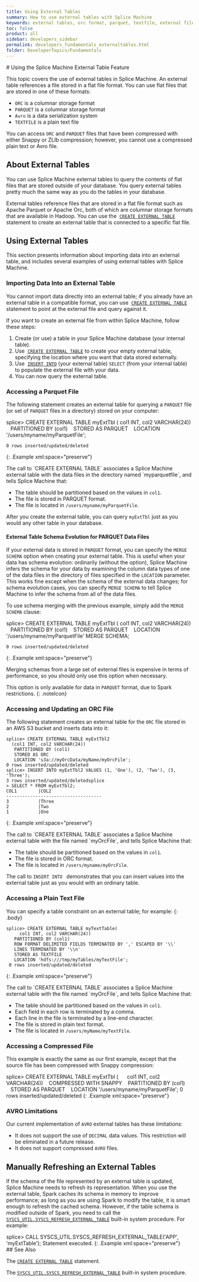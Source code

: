 ```yaml
---
title: Using External Tables
summary: How to use external tables with Splice Machine
keywords: external tables, orc format, parquet, textfile, external file, compression
toc: false
product: all
sidebar: developers_sidebar
permalink: developers_fundamentals_externaltables.html
folder: DeveloperTopics/Fundamentals
---
```

<section>
<div class="TopicContent" data-swiftype-index="true" markdown="1">
# Using the Splice Machine External Table Feature

This topic covers the use of external tables in Splice Machine. An
external table references a file stored in a flat file format. You can
use flat files that are stored in one of these formats:

* `ORC` is a columnar storage format
* `PARQUET` is a columnar storage format
* `Avro` is a data serialization system
* `TEXTFILE` is a plain text file

You can access `ORC` and `PARQUET` files that have been compressed with
either Snappy or ZLIb compression; however, you cannot use a compressed
plain text or Avro file.

## About External Tables

You can use Splice Machine external tables to query the contents of flat
files that are stored outside of your database. You query external
tables pretty much the same way as you do the tables in your database.

External tables reference files that are stored in a flat file format
such as Apache Parquet or Apache Orc, both of which are columnar storage
formats that are available in Hadoop. You can use the &nbsp;[`CREATE EXTERNAL
TABLE`](sqlref_statements_createexternaltable.html) statement to create
an external table that is connected to a specific flat file.

## Using External Tables

This section presents information about importing data into an external
table, and includes several examples of using external tables with
Splice Machine.

### Importing Data Into an External Table

You cannot import data directly into an external table; if you already
have an external table in a compatible format, you can use &nbsp;[`CREATE
EXTERNAL TABLE`](sqlref_statements_createexternaltable.html) statement
to point at the external file and query against it.

If you want to create an external file from within Splice Machine,
follow these steps:

1.  Create (or use) a table in your Splice Machine database (your
    internal table).
2.  Use &nbsp;[`CREATE EXTERNAL
    TABLE`](sqlref_statements_createexternaltable.html) to create your
    empty external table, specifying the location where you want that
    data stored externally.
3.  Use &nbsp;[`INSERT INTO`](sqlref_statements_insert.html) (your external
    table) `SELECT` (from your internal table) to populate the external
    file with your data.
4.  You can now query the external table.

### Accessing a Parquet File

The following statement creates an external table for querying a
`PARQUET` file (or set of `PARQUET` files in a directory) stored on your computer:

<div class="preWrapperWide" markdown="1">
    splice> CREATE EXTERNAL TABLE myExtTbl (
      col1 INT, col2 VARCHAR(24))
        PARTITIONED BY (col1)
        STORED AS PARQUET
        LOCATION '/users/myname/myParquetFile';

    0 rows inserted/updated/deleted
{: .Example xml:space="preserve"}

</div>
The call to `CREATE EXTERNAL TABLE` associates a Splice Machine external
table with the data files in the directory named `myparquetfile`, and tells Splice Machine
that:

* The table should be partitioned based on the values in `col1`.
* The file is stored in PARQUET format.
* The file is located in `/users/myname/myParquetFile`.

After you create the external table, you can query `myExtTbl` just as
you would any other table in your database.

#### External Table Schema Evolution for PARQUET Data Files
If your external data is stored in `PARQUET` format, you can specify the `MERGE SCHEMA` option when creating your external table. This is useful when your data has schema evolution: ordinarily (without the option), Splice Machine infers the schema for your data by examining the column data types of one of the data files in the directory of files specified in the `LOCATION` parameter. This works fine except when the schema of the external data changes; for schema evolution cases, you can specify `MERGE SCHEMA` to tell Splice Machine to infer the schema from all of the data files.

To use schema merging with the previous example, simply add the `MERGE SCHEMA` clause:

<div class="preWrapperWide" markdown="1">
    splice> CREATE EXTERNAL TABLE myExtTbl (
      col1 INT, col2 VARCHAR(24))
        PARTITIONED BY (col1)
        STORED AS PARQUET
        LOCATION '/users/myname/myParquetFile'
        MERGE SCHEMA;

    0 rows inserted/updated/deleted
{: .Example xml:space="preserve"}
</div>

Merging schemas from a large set of external files is expensive in terms of performance, so you should only use this option when necessary.

This option is only available for data in `PARQUET` format, due to Spark restrictions.
{: .noteIcon}

### Accessing and Updating an ORC File

The following statement creates an external table for the `ORC` file stored in an AWS S3 bucket and inserts data into it:

<div class="preWrapperWide" markdown="1">

    splice> CREATE EXTERNAL TABLE myExtTbl2
      (col1 INT, col2 VARCHAR(24))
       PARTITIONED BY (col1)
       STORED AS ORC
       LOCATION 's3a://myOrcData/myName/myOrcFile';
    0 rows inserted/updated/deleted
    splice> INSERT INTO myExtTbl2 VALUES (1, 'One'), (2, 'Two'), (3, 'Three');
    3 rows inserted/updated/deletedsplice
    > SELECT * FROM myExtTbl2;
    COL1        |COL2
    ------------------------------------
    3           |Three
    2           |Two
    1           |One
{: .Example xml:space="preserve"}

</div>
The call to `CREATE EXTERNAL TABLE` associates a Splice Machine external
table with the file named `myOrcFile`, and tells Splice Machine that:

* The table should be partitioned based on the values in `col1`.
* The file is stored in ORC format.
* The file is located in `/users/myname/myOrcFile`.

The call to `INSERT INTO ` demonstrates that you can insert values into
the external table just as you would with an ordinary table.

### Accessing a Plain Text File

You can specify a table constraint on an external table; for example:
{: .body}

<div class="preWrapperWide" markdown="1">

    splice> CREATE EXTERNAL TABLE myTextTable(
         col1 INT, col2 VARCHAR(24))
       PARTITIONED BY (col1)
       ROW FORMAT DELIMITED FIELDS TERMINATED BY ',' ESCAPED BY '\\'
       LINES TERMINATED BY '\\n'
       STORED AS TEXTFILE
       LOCATION 'hdfs:///tmp/myTables/myTextFile';
     0 rows inserted/updated/deleted
{: .Example xml:space="preserve"}

</div>
The call to `CREATE EXTERNAL TABLE` associates a Splice Machine external
table with the file named `myOrcFile`, and tells Splice Machine that:

* The table should be partitioned based on the values in `col1`.
* Each field in each row is terminated by a comma.
* Each line in the file is terminated by a line-end character.
* The file is stored in plain text format.
* The file is located in `/users/myName/myTextFile`.

### Accessing a Compressed File

This example is exactly the same as our first example, except that the
source file has been compressed with Snappy compression:

<div class="preWrapperWide" markdown="1">
    splice> CREATE EXTERNAL TABLE myExtTbl (
          col1 INT, col2 VARCHAR(24))
        COMPRESSED WITH SNAPPY
        PARTITIONED BY (col1)
        STORED AS PARQUET
        LOCATION '/users/myname/myParquetFile';
     0 rows inserted/updated/deleted
{: .Example xml:space="preserve"}

</div>


### AVRO Limitations

Our current implementation of `AVRO` external tables has these limitations:

* It does not support the use of `DECIMAL` data values. This restriction will be eliminated in a future release.
* It does not support compressed `AVRO` files.

## Manually Refreshing an External Tables

If the schema of the file represented by an external table is updated,
Splice Machine needs to refresh its representation. When you use the
external table, Spark caches its schema in memory to improve
performance; as long as you are using Spark to modify the table, it is
smart enough to refresh the cached schema. However, if the table schema
is modified outside of Spark, you need to call the
[`SYSCS_UTIL.SYSCS_REFRESH_EXTERNAL_TABLE`](sqlref_sysprocs_refreshexttable.html)
built-in system procedure. For example:

<div class="preWrapperWide" markdown="1">
    splice> CALL SYSCS_UTIL.SYSCS_REFRESH_EXTERNAL_TABLE('APP', 'myExtTable');
    Statement executed.
{: .Example xml:space="preserve"}

</div>
## See Also

The
[`CREATE EXTERNAL TABLE`](sqlref_statements_createexternaltable.html)
statement.

The
[`SYSCS_UTIL.SYSCS_REFRESH_EXTERNAL_TABLE`](sqlref_sysprocs_refreshexttable.html)
built-in system procedure.

</div>
</section>
